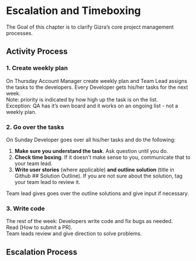 # Escalation and Timeboxing


The Goal of this chapter is to clarify Gizra’s core project management processes.


## Activity Process


### 1. Create weekly plan

On Thursday Account Manager create weekly plan and Team Lead assigns the tasks to the developers. Every Developer gets his/her tasks for the next week.  
Note: priority is indicated by how high up the task is on the list.  
Exception: QA has it’s own board and it works on an ongoing list - not a weekly plan.


### 2. Go over the tasks

On Sunday Developer goes over all his/her tasks and do the following:
1. **Make sure you understand the task**. Ask question until you do.
2. **Check time boxing**. If it doesn’t make sense to you, communicate that to your team lead. 
3. **Write user stories** (where applicable) **and outline solution** (title in Github ## Solution Outline). If you are not sure about the solution, tag your team lead to review it.

Team lead gives goes over the outline solutions and give input if necessary.

### 3. Write code

The rest of the week:
Developers write code and fix bugs as needed.  
Read [How to submit a PR].  
Team leads review and give direction to solve problems.


## Escalation Process







